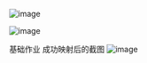 ![image](https://github.com/ZPfree/homework/assets/16116418/115900ed-690b-4546-bcac-5087cf543b3a)


![image](https://github.com/ZPfree/homework/assets/16116418/938b7061-0de3-4d3c-813c-26aa40a3ecbd)

基础作业 成功映射后的截图
![image](https://github.com/ZPfree/homework/assets/16116418/3c2749bd-aa95-4414-8c90-5fef3521d7ce)

